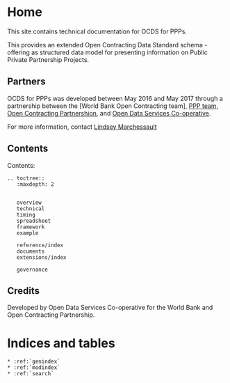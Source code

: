 Home
==============================

This site contains technical documentation for OCDS for PPPs. 

This provides an extended Open Contracting Data Standard schema - offering as structured data model for presenting information on Public Private Partnership Projects.

## Partners

OCDS for PPPs was developed between May 2016 and May 2017 through a partnership between the [World Bank Open Contracting team], [PPP team](http://www.worldbank.org/en/topic/publicprivatepartnerships), [Open Contracting Partnershion](http://open-contracting.org), and [Open Data Services Co-operative](http://www.opendataservices.coop). 

For more information, contact [Lindsey Marchessault](lmarchessault@open-contracting.org)

## Contents

Contents:

```eval_rst
.. toctree::
   :maxdepth: 2


   overview
   technical
   timing
   spreadsheet
   framework
   example

   reference/index
   documents
   extensions/index

   governance
```

## Credits

Developed by Open Data Services Co-operative for the World Bank and Open Contracting Partnership. 

Indices and tables
==================

```eval_rst
* :ref:`genindex`
* :ref:`modindex`
* :ref:`search`
```
